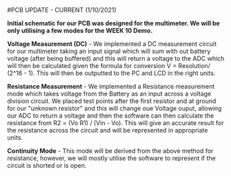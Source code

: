 #PCB UPDATE - CURRENT (1/10/2021)

**Initial schematic for our PCB was designed for the multimeter. We will be only utilising a few modes for the WEEK 10 Demo.**

**Voltage Measurement (DC)** - We implemented a DC measurement circuit for our multimeter taking an input signal which will sum with out battery voltage (after being buffered) and this will return a voltage to the ADC which will then be calculated given the 
				       formula for conversion V = Resolution/ (2^16 - 1). This will then be outputted to the PC and LCD in the right units.

**Resistance Measurement** - We implemented a Resistance measurement mode which takes voltage from the Battery as an input across a voltage division circuit. We placed test points after the first resistor  and at ground for our "unknown resistor" and this will change oue Voltage ouput, allowing our ADC to return a voltage and then the software can then calculate the resistance from R2 = (Vo R1) / (Vin - Vo). This will give an accurate result for the resistance across the circuit and will be represented in appropriate units.

**Continuity Mode**	   - This mode will be derived from the above method for resistance, however, we will mostly utilise the software to represent if the circuit is shorted or is open.


